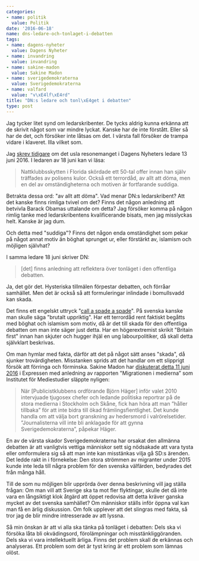 ```yaml
---
categories:
- name: politik
  value: Politik
date: '2016-06-18'
name: dns-ledare-och-tonlaget-i-debatten
tags:
- name: dagens-nyheter
  value: Dagens Nyheter
- name: invandring
  value: invandring
- name: sakine-madon
  value: Sakine Madon
- name: sverigedemokraterna
  value: Sverigedemokraterna
- name: valfard
  value: "v\xE4lf\xE4rd"
title: "DN:s ledare och tonl\xE4get i debatten"
type: post
---
```

Jag tycker litet synd om ledarskribenter. De tycks aldrig kunna erkänna att de skrivit något som var mindre lyckat. Kanske har de inte förstått. Eller så har de det, och försöker inte låtsas om det. I värsta fall försöker de trampa vidare i klaveret. Illa vilket som.

Jag [skrev tidigare](/2016/06/13/konfrontera-islams-demoner/) om det usla resonemanget i Dagens Nyheters ledare 13 juni 2016. I ledaren av 18 juni kan vi läsa:

> Nattklubbsskytten i Florida skördade ett 50-tal offer innan han själv träffades av polisens kulor. Också ett terrordåd, av allt att döma, men en del av omständigheterna och motiven är fortfarande suddiga.

Betrakta dessa ord: "av allt att döma". Vad menar DN:s ledarskribent? Att det kanske finns rimliga tvivel om det? Finns det någon anledning att betvivla Barack Obamas uttalande om detta? Jag försöker komma på någon rimlig tanke med ledarskribentens kvalificerande bisats, men jag misslyckas helt. Kanske är jag dum.

Och detta med "suddiga"? Finns det någon enda omständighet som pekar på något annat motiv än böghat sprunget ur, eller förstärkt av, islamism och möjligen självhat? 



I samma ledare 18 juni skriver DN:

> [det] finns anledning att reflektera över tonläget i den offentliga debatten.

Ja, det gör det. Hysteriska tillmälen förpestar debatten, och förråar samhället. Men det är också så att formuleringar inlindade i bomullsvadd kan skada.

Det finns ett engelskt uttryck "[call a spade a spade](https://en.wikipedia.org/wiki/Call_a_spade_a_spade)". På svenska kanske man skulle säga "brutalt uppriktig". Har ett terrordåd rent faktiskt begåtts med böghat och islamism som motiv, då är det till skada för den offentliga debatten om man inte säger just detta. Har en högerextremist skrikit "Britain first" innan han skjuter och hugger ihjäl en ung labourpolitiker, då skall detta självklart beskrivas.

Om man hymlar med fakta, därför att det på något sätt anses "skada", då sjunker trovärdigheten. Misstanken sprids att det handlar om ett slipprigt försök att förringa och förminska. Sakine Madon har [diskuterat detta 11 juni 2016](http://www.expressen.se/ledare/sakine-madon/medier-har-visst-vinklat-virtanen-1/) i Expressen med anledning av rapporten "Migrationen i medierna” som Institutet för Mediestudier släppte nyligen:

> När [Publicistklubbens ordförande Björn Häger] inför valet 2010 intervjuade tjugosex chefer och ledande politiska reportrar på de stora medierna i Stockholm och Skåne, fick han höra att man ”håller tillbaka” för att inte bidra till ökad främlingsfientlighet. Det kunde handla om att välja bort granskning av hedersmord i valrörelsetider. ”Journalisterna vill inte bli anklagade för att gynna Sverigedemokraterna”, påpekar Häger.

En av de värsta skador Sverigedemokraterna har orsakat den allmänna debatten är att vanligtvis vettiga människor sett sig nödsakade att vara tysta eller omformulera sig så att man inte kan misstänkas vilja gå SD:s ärenden. Det ledde rakt in i förnekelse: Den stora strömmen av migranter under 2015 kunde inte leda till några problem för den svenska välfärden, bedyrades det från många håll.

Till de som nu möjligen blir upprörda över denna beskrivning vill jag ställa frågan: Om man vill att Sverige ska ta mot fler flyktingar, skulle det då inte vara en långsiktigt klok åtgärd att öppet redovisa att detta kräver ganska mycket av det svenska samhället? Om människor ställs inför öppna val kan man få en ärlig diskussion. Om folk upplever att det slingras med fakta, så tror jag de blir mindre intresserade av att lyssna.

Så min önskan är att vi alla ska tänka på tonläget i debatten: Dels ska vi  försöka låta bli okvädingsord, förolämpningar och misstänkliggöranden. Dels ska vi vara intellektuellt ärliga. Finns det problem skall de erkännas och analyseras. Ett problem som det är tyst kring är ett problem som lämnas olöst.

